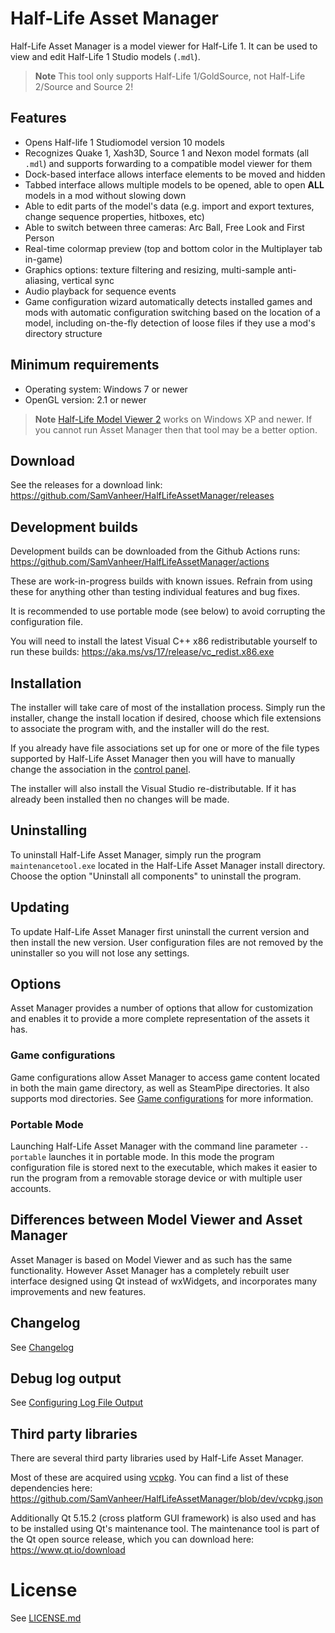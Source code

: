 # Half-Life Asset Manager

Half-Life Asset Manager is a model viewer for Half-Life 1. It can be used to view and edit Half-Life 1 Studio models (`.mdl`).

> **Note**
> This tool only supports Half-Life 1/GoldSource, not Half-Life 2/Source and Source 2!

## Features

* Opens Half-life 1 Studiomodel version 10 models
* Recognizes Quake 1, Xash3D, Source 1 and Nexon model formats (all `.mdl`) and supports forwarding to a compatible model viewer for them
* Dock-based interface allows interface elements to be moved and hidden
* Tabbed interface allows multiple models to be opened, able to open **ALL** models in a mod without slowing down
* Able to edit parts of the model's data (e.g. import and export textures, change sequence properties, hitboxes, etc)
* Able to switch between three cameras: Arc Ball, Free Look and First Person
* Real-time colormap preview (top and bottom color in the Multiplayer tab in-game)
* Graphics options: texture filtering and resizing, multi-sample anti-aliasing, vertical sync
* Audio playback for sequence events
* Game configuration wizard automatically detects installed games and mods with automatic configuration switching based on the location of a model, including on-the-fly detection of loose files if they use a mod's directory structure

## Minimum requirements

* Operating system: Windows 7 or newer
* OpenGL version: 2.1 or newer

> **Note**
> [Half-Life Model Viewer 2](https://github.com/SamVanheer/HalfLifeModelViewer2) works on Windows XP and newer. If you cannot run Asset Manager then that tool may be a better option.

## Download

See the releases for a download link: https://github.com/SamVanheer/HalfLifeAssetManager/releases

## Development builds

Development builds can be downloaded from the Github Actions runs: https://github.com/SamVanheer/HalfLifeAssetManager/actions

These are work-in-progress builds with known issues. Refrain from using these for anything other than testing individual features and bug fixes.

It is recommended to use portable mode (see below) to avoid corrupting the configuration file.

You will need to install the latest Visual C++ x86 redistributable yourself to run these builds: https://aka.ms/vs/17/release/vc_redist.x86.exe

## Installation

The installer will take care of most of the installation process. Simply run the installer, change the install location if desired, choose which file extensions to associate the program with, and the installer will do the rest.

If you already have file associations set up for one or more of the file types supported by Half-Life Asset Manager then you will have to manually change the association in the [control panel](https://www.thewindowsclub.com/change-file-associations-windows).

The installer will also install the Visual Studio re-distributable. If it has already been installed then no changes will be made.

## Uninstalling

To uninstall Half-Life Asset Manager, simply run the program `maintenancetool.exe` located in the Half-Life Asset Manager install directory. Choose the option "Uninstall all components" to uninstall the program.

## Updating

To update Half-Life Asset Manager first uninstall the current version and then install the new version. User configuration files are not removed by the uninstaller so you will not lose any settings.

## Options

Asset Manager provides a number of options that allow for customization and enables it to provide a more complete representation of the assets it has.

### Game configurations

Game configurations allow Asset Manager to access game content located in both the main game directory, as well as SteamPipe directories. It also supports mod directories. See [Game configurations](/docs/game-configurations.md) for more information.

### Portable Mode

Launching Half-Life Asset Manager with the command line parameter `--portable` launches it in portable mode. In this mode the program configuration file is stored next to the executable, which makes it easier to run the program from a removable storage device or with multiple user accounts.

## Differences between Model Viewer and Asset Manager

Asset Manager is based on Model Viewer and as such has the same functionality. However Asset Manager has a completely rebuilt user interface designed using Qt instead of wxWidgets, and incorporates many improvements and new features.

## Changelog

See [Changelog](/docs/CHANGELOG.md)

## Debug log output

See [Configuring Log File Output](/docs/configuring-log-output.md)

## Third party libraries

There are several third party libraries used by Half-Life Asset Manager.

Most of these are acquired using [vcpkg](https://vcpkg.io). You can find a list of these dependencies here: https://github.com/SamVanheer/HalfLifeAssetManager/blob/dev/vcpkg.json

Additionally Qt 5.15.2 (cross platform GUI framework) is also used and has to be installed using Qt's maintenance tool. The maintenance tool is part of the Qt open source release, which you can download here: https://www.qt.io/download

# License

See [LICENSE.md](LICENSE.md)
